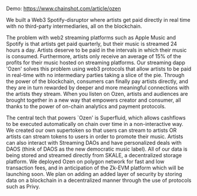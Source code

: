 Demo: https://www.chainshot.com/article/ozen

We built a Web3 Spotify-disruptor where artists get paid directly in real time with no third-party intermediaries, all on the blockchain.

The problem with web2 streaming platforms such as Apple Music and Spotify is that artists get paid quarterly, but their music is streamed 24 hours a day. Artists deserve to be paid in the intervals in which their music is consumed. Furthermore, artists only receive an average of 15% of the profits for their music hosted on streaming platforms. Our streaming dapp 'Ozen' solves this problem using web3 protocols that allow artists to be paid in real-time with no intermediary parties taking a slice of the pie. Through the power of the blockchain, consumers can finally pay artists directly, and they are in turn rewarded by deeper and more meaningful connections with the artists they stream. When you listen on Ozen, artists and audiences are brought together in a new way that empowers creator and consumer, all thanks to the power of on-chain analytics and payment protocols.

The central tech that powers `Ozen' is Superfluid, which allows cashflows to be executed automatically on chain over time in a non-interactive way. We created our own supertoken so that users can stream to artists OR artists can stream tokens to users in order to promote their music. Artists can also interact with Streaming DAOs and have personalized deals with DAOS (think of DAOS as the new democratic music label). All of our data is being stored and streamed directly from SKALE, a decentralized storage platform. We deployed Ozen on polygon network for fast and low transaction fees, and in anticipation of the Zk-EVM platform which will be launching soon. We plan on adding an added layer of security by storing data on a blockchain in a decentralized manner through the use of protocols such as Privy.
